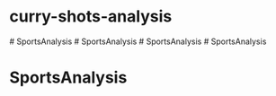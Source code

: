 # curry-shots-analysis
#   S p o r t s A n a l y s i s  
 # SportsAnalysis
#   S p o r t s A n a l y s i s  
 # SportsAnalysis
# SportsAnalysis
